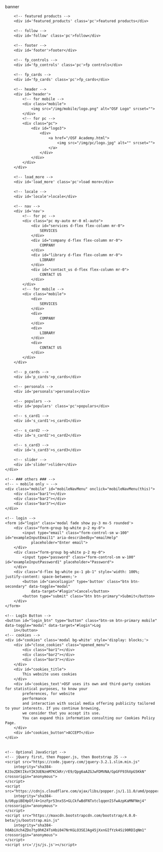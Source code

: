 <!DOCTYPE html>
<html lang="en">

<head>
    <meta charset="UTF-8">
    <meta http-equiv="X-UA-Compatible" content="IE=edge">
    <meta name="viewport" content="width=device-width, initial-scale=1.0">
    <!-- reset across browsers -->
    <link rel='stylesheet' href='/css/reset.css'>
    <!-- Bootstrap CSS -->
    <link rel="stylesheet" href="https://maxcdn.bootstrapcdn.com/bootstrap/4.0.0-beta/css/bootstrap.min.css"
        integrity="sha384-/Y6pD6FV/Vv2HJnA6t+vslU6fwYXjCFtcEpHbNJ0lyAFsXTsjBbfaDjzALeQsN6M" crossorigin="anonymous">
    <!-- dedicated -->
    </style>
    <link rel='stylesheet' href='/css/css.css'>
    </style>
    <title>OSF Academy</title>
</head>

<!-- .mobile & .pc used to target corresponding environments -->

<body>
    <div class="mainWrapper">
        <!-- banner -->
        <div id='banner'>banner</div>

        <!-- featured products -->
        <div id='featured_products' class='pc'>featured products</div>

        <!-- follow -->
        <div id='follow' class='pc'>follow</div>

        <!-- footer -->
        <div id='footer'>footer</div>

        <!-- fp_controls -->
        <div id='fp_controls' class='pc'>fp controls</div>

        <!-- fp_cards -->
        <div id='fp_cards' class='pc'>fp_cards</div>

        <!-- header -->
        <div id='header'>
            <!-- for mobile -->
            <div class="mobile">
                <img src="/img/mobile/logo.png" alt="OSF Logo" srcset="">
            </div>
            <!-- for pc -->
            <div class="pc">
                <div id="logo3">
                    <div>
                        <a href="/OSF Academy.html">
                            <img src="/img/pc/logo.jpg" alt="" srcset="">
                        </a>
                    </div>
                </div>
            </div>
        </div>

        <!-- load_more -->
        <div id='load_more' class='pc'>load more</div>

        <!-- locale -->
        <div id='locale'>locale</div>

        <!-- nav -->
        <div id='nav'>
            <!-- for pc -->
            <div class="pc my-auto mr-0 ml-auto">
                <div id="services d-flex flex-column mr-0">
                    SERVICES
                </div>
                <div id="company d-flex flex-column mr-0">
                    COMPANY
                </div>
                <div id="library d-flex flex-column mr-0">
                    LIBRARY
                </div>
                <div id="contact_us d-flex flex-column mr-0">
                    CONTACT US
                </div>
            </div>
            <!-- for mobile -->
            <div class="mobile">
                <div>
                    SERVICES
                </div>
                <div>
                    COMPANY
                </div>
                <div>
                    LIBRARY
                </div>
                <div>
                    CONTACT US
                </div>
            </div>
        </div>

        <!-- p_cards -->
        <div id='p_cards'>p_cards</div>

        <!-- personals -->
        <div id='personals'>personals</div>

        <!-- populars -->
        <div id='populars' class='pc'>populars</div>

        <!-- s_card1 -->
        <div id='s_card1'>s_card1</div>

        <!-- s_card2 -->
        <div id='s_card2'>s_card2</div>

        <!-- s_card3 -->
        <div id='s_card3'>s_card3</div>

        <!-- slider -->
        <div id='slider'>slider</div>
    </div>

    <!-- ### others ### -->
    <!-- ~ mobile only ~ -->
    <div class="mobile" id="mobileNavMenu" onclick="mobileNavMenu(this)">
        <div class="bar1"></div>
        <div class="bar2"></div>
        <div class="bar3"></div>
    </div>

    <!-- login -->
    <form id="login" class='modal fade show py-3 mx-5 rounded'>
        <div class="form-group bg-white p-2 my-0">
            <input type="email" class="form-control-sm w-100" id="exampleInputEmail1" aria-describedby="emailHelp"
                placeholder="Enter email">
        </div>
        <div class="form-group bg-white p-2 my-0">
            <input type="password" class="form-control-sm w-100" id="exampleInputPassword1" placeholder="Password">
        </div>
        <div class="d-flex bg-white px-1 pb-1" style='width: 100%; justify-content: space-between;'>
            <button id="cancelLogin" type='button' class="btn btn-secondary" data-toggle="modal"
                data-target="#login">Cancel</button>
            <button type="submit" class="btn btn-primary">Submit</button>
        </div>
    </form>

    <!-- LogIn Button -->
    <button id="login_btn" type="button" class="btn-sm btn-primary mobile" data-toggle="modal" data-target="#login">Log
        in</button>
    <!-- cookies -->
    <div id="cookies" class='modal bg-white' style='display: blocks;'>
        <div id="close_cookies" class="opened_menu">
            <div class="bar1"></div>
            <div class="bar2"></div>
            <div class="bar3"></div>
        </div>
        <div id="cookies_title">
            This website uses cookies
        </div>
        <div id='cookies_text'>OSF uses its own and third-party cookies for statistical purposes, to know your
            preferences, for website
            performance
            and interaction with social media offering publicity tailored to your interests. If you continue browsing,
            we consider that you accept its use.
            You can expand this information consulting our Cookies Policy Page.
        </div>
        <div id="cookies_button">ACCEPT</div>
    </div>


    <!-- Optional JavaScript -->
    <!-- jQuery first, then Popper.js, then Bootstrap JS -->
    <script src="https://code.jquery.com/jquery-3.2.1.slim.min.js"
        integrity="sha384-KJ3o2DKtIkvYIK3UENzmM7KCkRr/rE9/Qpg6aAZGJwFDMVNA/GpGFF93hXpG5KkN" crossorigin="anonymous">
    </script>
    <script src="https://cdnjs.cloudflare.com/ajax/libs/popper.js/1.11.0/umd/popper.min.js"
        integrity="sha384-b/U6ypiBEHpOf/4+1nzFpr53nxSS+GLCkfwBdFNTxtclqqenISfwAzpKaMNFNmj4" crossorigin="anonymous">
    </script>
    <script src="https://maxcdn.bootstrapcdn.com/bootstrap/4.0.0-beta/js/bootstrap.min.js"
        integrity="sha384-h0AbiXch4ZDo7tp9hKZ4TsHbi047NrKGLO3SEJAg45jXxnGIfYzk4Si90RDIqNm1" crossorigin="anonymous">
    </script>
    <script src='/js/js.js'></script>
</body>

</html>

